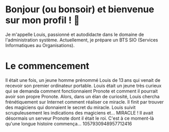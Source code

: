 # Bonjour (ou bonsoir) et bienvenue sur mon profil ! 🍃
Je m'appelle Louis, passionné et autodidacte dans le domaine de l'administration système. Actuellement, je prépare un BTS SIO (Services Informatiques au Organisations).

# Le commencement
Il était une fois, un jeune homme prénommé Louis de 13 ans qui venait de recevoir son premier ordinateur portable. Louis était un jeune très curieux qui se demanda comment fonctionnaient Pronote et comment il pourrait avoir son propre Pronote. Alors, dans un élan de curiosité, Louis chercha frénétiquement sur Internet comment réaliser ce miracle. Il finit par trouver des magiciens qui donnaient le secret du miracle. Louis suivit scrupuleusement les indications des magiciens et… MIRACLE ! Il avait désormais un serveur Pronote dont il était le roi. C'est à ce moment-là qu'une longue histoire commença...
1057930948957712416
<!--
**FireToak/firetoak** is a ✨ _special_ ✨ repository because its `README.md` (this file) appears on your GitHub profile.

Here are some ideas to get you started:

- 🔭 I’m currently working on ...
- 🌱 I’m currently learning ...
- 👯 I’m looking to collaborate on ...
- 🤔 I’m looking for help with ...
- 💬 Ask me about ...
- 📫 How to reach me: ...
- 😄 Pronouns: ...
- ⚡ Fun fact: ...
-->
